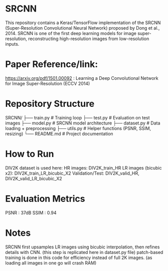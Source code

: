 # SRCNN
This repository contains a Keras/TensorFlow implementation of the SRCNN (Super-Resolution Convolutional Neural Network) proposed by Dong et al., 2014.
SRCNN is one of the first deep learning models for image super-resolution, reconstructing high-resolution images from low-resolution inputs.
# Paper Reference/link:
https://arxiv.org/pdf/1501.00092 : Learning a Deep Convolutional Network for Image Super-Resolution (ECCV 2014)
# Repository Structure
SRCNN/
├── train.py        # Training loop
├── test.py         # Evaluation on test images
├── model.py        # SRCNN model architecture
├── dataset.py      # Data loading + preprocessing
├── utils.py        # Helper functions (PSNR, SSIM, resizing)
└── README.md       # Project documentation
# How to Run
DIV2K dataset is used here:
HR images: DIV2K_train_HR
LR images (bicubic x2): DIV2K_train_LR_bicubic_X2
Validation/Test: DIV2K_valid_HR, DIV2K_valid_LR_bicubic_X2
# Evaluation Metrics
PSNR : 37dB
SSIM : 0.94
# Notes
SRCNN first upsamples LR images using bicubic interpolation, then refines details with CNN. (this step is replicated here in dataset.py file)
patch-based training is done in this code for efficiency instead of full 2K images. (as loading all images in one go will crash RAM)

